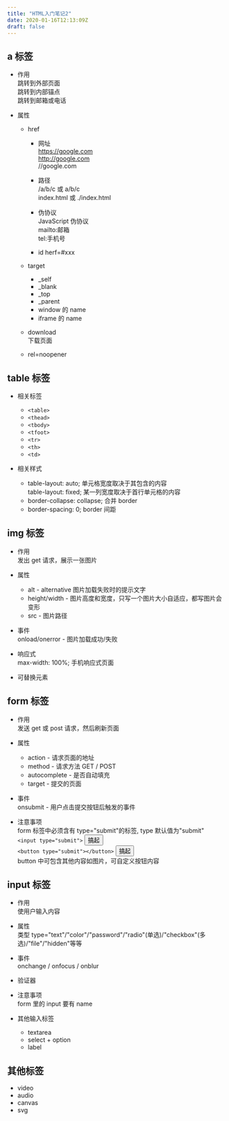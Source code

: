 ```yaml
---
title: "HTML入门笔记2"
date: 2020-01-16T12:13:09Z
draft: false
---
```


## a 标签

- 作用 <br>
  跳转到外部页面 <br>
  跳转到内部锚点 <br>
  跳转到邮箱或电话

- 属性

  - href

    - 网址 <br>
      https://google.com <br>
      http://google.com <br>
      //google.com

    - 路径 <br>
      /a/b/c 或 a/b/c <br>
      index.html 或 ./index.html

    - 伪协议 <br>
      JavaScript 伪协议 <br>
      mailto:邮箱 <br>
      tel:手机号

    - id
      herf=#xxx

  - target
    - \_self
    - \_blank
    - \_top
    - \_parent
    - window 的 name
    - iframe 的 name
  - download <br>
    下载页面
  - rel=noopener

## table 标签

- 相关标签

  - `<table>`
  - `<thead>`
  - `<tbody>`
  - `<tfoot>`
  - `<tr>`
  - `<th>`
  - `<td>`

- 相关样式
  - table-layout: auto; 单元格宽度取决于其包含的内容<br>table-layout: fixed; 某一列宽度取决于首行单元格的内容
  - border-collapse: collapse; 合并 border
  - border-spacing: 0; border 间距

## img 标签

- 作用 <br>
  发出 get 请求，展示一张图片

- 属性

  - alt - alternative 图片加载失败时的提示文字
  - height/width - 图片高度和宽度，只写一个图片大小自适应，都写图片会变形
  - src - 图片路径

- 事件 <br>
  onload/onerror - 图片加载成功/失败

- 响应式 <br>
  max-width: 100%; 手机响应式页面

- 可替换元素

## form 标签

- 作用 <br>
  发送 get 或 post 请求，然后刷新页面

- 属性 <br>

  - action - 请求页面的地址
  - method - 请求方法 GET / POST
  - autocomplete - 是否自动填充
  - target - 提交的页面

- 事件 <br>
  onsubmit - 用户点击提交按钮后触发的事件

- 注意事项 <br>
  form 标签中必须含有 type="submit"的标签, type 默认值为"submit"<br>
  `<input type="submit">` <input type="submit" value="搞起"><br>
  `<button type="submit"></button>`
  <button type="submit">搞起</button><br>
  button 中可包含其他内容如图片，可自定义按钮内容

## input 标签

- 作用 <br>
  使用户输入内容

- 属性 <br>
  类型 type="text"/"color"/"password"/"radio"(单选)/"checkbox"(多选)/"file"/"hidden"等等

- 事件 <br>
  onchange / onfocus / onblur

- 验证器

- 注意事项 <br>
  form 里的 input 要有 name

- 其他输入标签
  - textarea
  - select + option
  - label

## 其他标签

- video
- audio
- canvas
- svg
